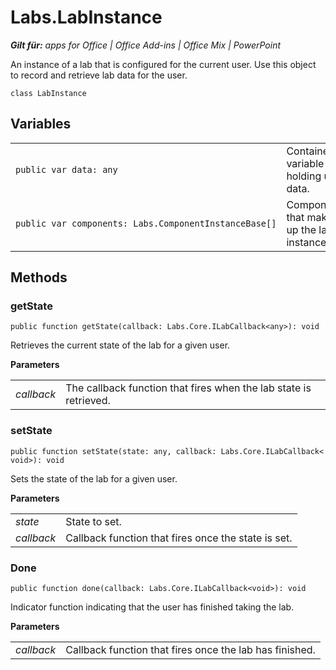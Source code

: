 
# Labs.LabInstance

 _**Gilt für:** apps for Office | Office Add-ins | Office Mix | PowerPoint_

An instance of a lab that is configured for the current user. Use this object to record and retrieve lab data for the user.

```
class LabInstance
```


## Variables


|||
|:-----|:-----|
| `public var data: any`|Container variable for holding user data.|
| `public var components: Labs.ComponentInstanceBase[]`|Components that make up the lab instance.|

## Methods




### getState

 `public function getState(callback: Labs.Core.ILabCallback<any>): void`

Retrieves the current state of the lab for a given user.

 **Parameters**


|||
|:-----|:-----|
| _callback_|The callback function that fires when the lab state is retrieved.|

### setState

 `public function setState(state: any, callback: Labs.Core.ILabCallback<void>): void`

Sets the state of the lab for a given user.

 **Parameters**


|||
|:-----|:-----|
| _state_|State to set.|
| _callback_|Callback function that fires once the state is set.|

### Done

 `public function done(callback: Labs.Core.ILabCallback<void>): void`

Indicator function indicating that the user has finished taking the lab.

 **Parameters**


|||
|:-----|:-----|
| _callback_|Callback function that fires once the lab has finished.|

